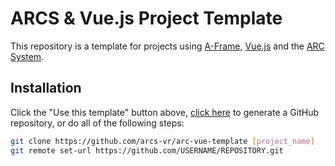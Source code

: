 # ARCS & Vue.js Project Template

This repository is a template for projects using [A-Frame](https://github.com/aframevr/aframe), 
[Vue.js](https://github.com/vuejs/vue) and the [ARC System](https://github.com/arcs-vr). 

## Installation

Click the "Use this template" button above, [click here](https://github.com/arcs-vr/arc-vue-template/generate) to 
generate a GitHub repository, or do all of the following steps:

```bash
git clone https://github.com/arcs-vr/arc-vue-template [project_name]
git remote set-url https://github.com/USERNAME/REPOSITORY.git
```
